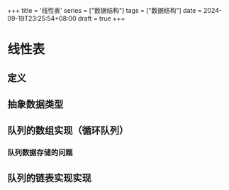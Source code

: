 +++
title = '线性表'
series = ["数据结构"]
tags = ["数据结构"]
date = 2024-09-19T23:25:54+08:00
draft = true
+++
# 线性表
## 定义
## 抽象数据类型
## 队列的数组实现（循环队列）
### 队列数据存储的问题
## 队列的链表实现实现
